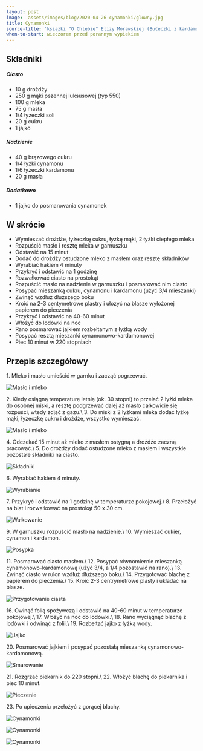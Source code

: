 ```yaml
---
layout: post
image:  assets/images/blog/2020-04-26-cynamonki/glowny.jpg
title: Cynamonki
source-title: 'książki "O Chlebie" Elizy Mórawskiej (Bułeczki z kardamonem i cynamonem)'
when-to-start: wieczorem przed porannym wypiekiem
---
```


## Składniki

##### Ciasto

* 10 g drożdży
* 250 g mąki pszennej luksusowej (typ 550)
* 100 g mleka
* 75 g masła
* 1/4 łyżeczki soli
* 20 g cukru
* 1 jajko

##### Nadzienie

* 40 g brązowego cukru
* 1/4 łyżki cynamonu
* 1/6 łyżeczki kardamonu
* 20 g masła

##### Dodatkowo

* 1 jajko do posmarowania cynamonek

## W skrócie

* Wymieszać drożdże, łyżeczkę cukru, łyżkę mąki, 2 łyżki ciepłego mleka
* Rozpuścić masło i resztę mleka w garnuszku
* Odstawić na 15 minut
* Dodać do drożdży ostudzone mleko z masłem oraz resztę składników
* Wyrabiać hakiem 4 minuty
* Przykryć i odstawić na 1 godzinę
* Rozwałkować ciasto na prostokąt
* Rozpuścić masło na nadzienie w garnuszku i posmarować nim ciasto
* Posypać mieszanką cukru, cynamonu i kardamonu (użyć 3/4 mieszanki)
* Zwinąć wzdłuż dłuższego boku
* Kroić na 2-3 centymetrowe plastry i ułożyć na blasze wyłożonej papierem do pieczenia
* Przykryć i odstawić na 40-60 minut
* Włożyć do lodówki na noc
* Rano posmarować jajkiem rozbełtanym z łyżką wody
* Posypać resztą mieszanki cynamonowo-kardamonowej
* Piec 10 minut w 220 stopniach

## Przepis szczegółowy

1\. Mleko i masło umieścić w garnku i zacząć pogrzewać.

![Masło i mleko](/assets/images/blog/2020-04-26-cynamonki/maslo.jpg)

2\. Kiedy osiągną temperaturę letnią (ok. 30 stopni) to przelać 2 łyżki mleka do osobnej miski, a resztę podgrzewać dalej aż masło całkowicie się rozpuści, wtedy zdjąć z gazu.\\
3\. Do miski z 2 łyżkami mleka dodać łyżkę mąki, łyżeczkę cukru i drożdże, wszystko wymieszać.

![Masło i mleko](/assets/images/blog/2020-04-26-cynamonki/drozdze.jpg)

4\. Odczekać 15 minut aż mleko z masłem ostygną a drożdże zaczną pracować.\\
5\. Do drożdży dodać ostudzone mleko z masłem i wszystkie pozostałe składniki na ciasto.

![Składniki](/assets/images/blog/2020-04-26-cynamonki/skladniki.jpg)

6\. Wyrabiać hakiem 4 minuty.

![Wyrabianie](/assets/images/blog/2020-04-26-cynamonki/wyrabianie.jpg)

7\. Przykryć i odstawić na 1 godzinę w temperaturze pokojowej.\\
8\. Przełożyć na blat i rozwałkować na prostokąt 50 x 30 cm.

![Wałkowanie](/assets/images/blog/2020-04-26-cynamonki/walkowanie.jpg)

9\. W garnuszku rozpuścić masło na nadzienie.\\
10\. Wymieszać cukier, cynamon i kardamon.

![Posypka](/assets/images/blog/2020-04-26-cynamonki/posypka.jpg)

11\. Posmarować ciasto masłem.\\
12\. Posypać równomiernie mieszanką cynamonowo-kardamonową (użyć 3/4, a 1/4 pozostawić na rano).\\
13\. Zwinąć ciasto w rulon wzdłuż dłuższego boku.\\
14\. Przygotować blachę z papierem do pieczenia.\\
15\. Kroić 2-3 centrymetrowe plasty i układać na blasze.

![Przygotowanie ciasta](/assets/images/blog/2020-04-26-cynamonki/przygotowanie-ciasta.jpg)

16\. Owinąć folią spożywczą i odstawić na 40-60 minut w temperaturze pokojowej.\\
17\. Włożyć na noc do lodówki.\\
18\. Rano wyciągnąć blachę z lodówki i odwinąć z folii.\\
19\. Rozbełtać jajko z łyżką wody.

![Jajko](/assets/images/blog/2020-04-26-cynamonki/jajko.jpg)

20\. Posmarować jajkiem i posypać pozostałą mieszanką cynamonowo-kardamonową.

![Smarowanie](/assets/images/blog/2020-04-26-cynamonki/smarowanie.jpg)

21\. Rozgrzać piekarnik do 220 stopni.\\
22\. Włożyć blachę do piekarnika i piec 10 minut.

![Pieczenie](/assets/images/blog/2020-04-26-cynamonki/pieczenie.jpg)

23\. Po upieczeniu przełożyć z gorącej blachy.

![Cynamonki](/assets/images/blog/2020-04-26-cynamonki/koniec.jpg)

![Cynamonki](/assets/images/blog/2020-04-26-cynamonki/koniec-drugi.jpg)

![Cynamonki](/assets/images/blog/2020-04-26-cynamonki/koniec-trzeci.jpg)